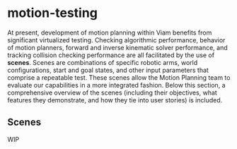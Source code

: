 # motion-testing

At present, development of motion planning within Viam benefits from significant virtualized testing. Checking algorithmic performance, behavior of motion planners, forward and inverse kinematic solver performance, and tracking collision checking performance are all facilitated by the use of **scenes**. Scenes are combinations of specific robotic arms, world configurations, start and goal states, and other input parameters that comprise a repeatable test. These scenes allow the Motion Planning team to evaluate our capabilities in a more integrated fashion. Below this section, a comprehensive overview of the scenes (including their objectives, what features they demonstrate, and how they tie into user stories) is included.

## Scenes

WIP
